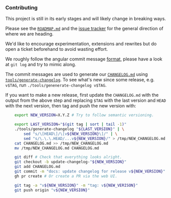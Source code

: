 ### Contributing

This project is still in its early stages and will likely change in breaking
ways.

Please see the [`ROADMAP.md`](ROADMAP.md) and the [issue
tracker](https://github.com/symbiont-io/detsys-testkit/issues) for the general
direction of where we are heading.

We'd like to encourage experimentation, extensions and rewrites but do open a
ticket beforehand to avoid wasting effort.

We roughly follow the angular commit message
[format](https://github.com/conventional-changelog/conventional-changelog/blob/a5505865ff3dd710cf757f50530e73ef0ca641da/conventions/angular.md),
please have a look at `git log` and try to mimic along.

The commit messages are used to generate our [`CHANGELOG.md`](CHANGELOG.md)
using [`tools/generate-changelog`](tools/generate-changelog). To see what's new
since some release, e.g. `v$TAG`, run `./tools/genenerate-changelog v$TAG`.

If you want to make a new release, first update the `CHANGELOG.md` with the
output from the above step and replacing `$TAG` with the last version and `HEAD`
with the next version, then tag and push the new version with:

```bash
    export NEW_VERSION=X.Y.Z # Try to follow semantic versioning.

    export LAST_VERSION="$(git tag | sort | tail -1)"
    ./tools/generate-changelog "${LAST_VERSION}" | \
        sed "s/\[HEAD\]/\[v${NEW_VERSION}\]/" | \
        sed "s/\.\.\.HEAD/...v${NEW_VERSION}/" > /tmp/NEW_CHANGELOG.md
    cat CHANGELOG.md >> /tmp/NEW_CHANGELOG.md
    mv /tmp/NEW_CHANGELOG.md CHANGELOG.md

    git diff # Check that everything looks alright.
    git checkout -b update-changelog-"${NEW_VERSION}"
    git add CHANGELOG.md
    git commit -m "docs: update changelog for release v${NEW_VERSION}"
    gh pr create # Or create a PR via the web UI.

    git tag -a "v${NEW_VERSION}" -m "tag: v${NEW_VERISON}"
    git push origin "v${NEW_VERSION}"
```
